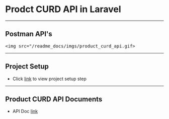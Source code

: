 # Prodct CURD API in Laravel 


---
## Postman API's
<kbd><img src="/readme_docs/imgs/product_curd_api.gif></img></kbd>

---
## Project Setup
- Click [link](dev_setup_note.md) to view project setup step

---
## Product CURD API Documents
- API Doc [link](https://app.swaggerhub.com/apis-docs/ashish1997it/product_curd_api/)